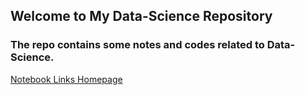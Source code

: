 ## Welcome to My Data-Science Repository

### The repo contains some notes and codes related to Data-Science.

[Notebook Links Homepage](index.html)
